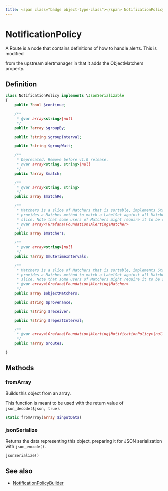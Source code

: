 ```yaml
---
title: <span class="badge object-type-class"></span> NotificationPolicy
---
```

# <span class="badge object-type-class"></span> NotificationPolicy

A Route is a node that contains definitions of how to handle alerts. This is modified

from the upstream alertmanager in that it adds the ObjectMatchers property.

## Definition

```php
class NotificationPolicy implements \JsonSerializable
{
    public ?bool $continue;

    /**
     * @var array<string>|null
     */
    public ?array $groupBy;

    public ?string $groupInterval;

    public ?string $groupWait;

    /**
     * Deprecated. Remove before v1.0 release.
     * @var array<string, string>|null
     */
    public ?array $match;

    /**
     * @var array<string, string>
     */
    public array $matchRe;

    /**
     * Matchers is a slice of Matchers that is sortable, implements Stringer, and
     * provides a Matches method to match a LabelSet against all Matchers in the
     * slice. Note that some users of Matchers might require it to be sorted.
     * @var array<\Grafana\Foundation\Alerting\Matcher>
     */
    public array $matchers;

    /**
     * @var array<string>|null
     */
    public ?array $muteTimeIntervals;

    /**
     * Matchers is a slice of Matchers that is sortable, implements Stringer, and
     * provides a Matches method to match a LabelSet against all Matchers in the
     * slice. Note that some users of Matchers might require it to be sorted.
     * @var array<\Grafana\Foundation\Alerting\Matcher>
     */
    public array $objectMatchers;

    public string $provenance;

    public ?string $receiver;

    public ?string $repeatInterval;

    /**
     * @var array<\Grafana\Foundation\Alerting\NotificationPolicy>|null
     */
    public ?array $routes;

}
```
## Methods

### <span class="badge object-method"></span> fromArray

Builds this object from an array.

This function is meant to be used with the return value of `json_decode($json, true)`.

```php
static fromArray(array $inputData)
```

### <span class="badge object-method"></span> jsonSerialize

Returns the data representing this object, preparing it for JSON serialization with `json_encode()`.

```php
jsonSerialize()
```

## See also

 * <span class="badge builder"></span> [NotificationPolicyBuilder](./builder-NotificationPolicyBuilder.md)
